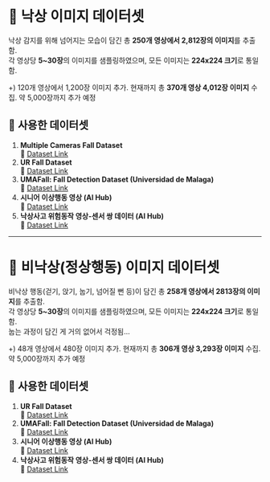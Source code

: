 # 📂 낙상 이미지 데이터셋

낙상 감지를 위해 넘어지는 모습이 담긴 총 **250개 영상에서 2,812장의 이미지**를 추출함.  
각 영상당 **5~30장**의 이미지를 샘플링하였으며, 모든 이미지는 **224x224 크기**로 통일함.

+) 120개 영상에서 1,200장 이미지 추가. 현재까지 총 **370개 영상 4,012장 이미지** 수집. 약 5,000장까지 추가 예정

## 📌 사용한 데이터셋
1. **Multiple Cameras Fall Dataset**  
   🔗 [Dataset Link](https://www.iro.umontreal.ca/~labimage/Dataset/)
2. **UR Fall Dataset**  
   🔗 [Dataset Link](https://fenix.ur.edu.pl/~mkepski/ds/uf.html)
3. **UMAFall: Fall Detection Dataset (Universidad de Malaga)**  
   🔗 [Dataset Link](https://figshare.com/articles/UMA_ADL_FALL_Dataset_zip/4214283)
4. **시니어 이상행동 영상 (AI Hub)**  
   🔗 [Dataset Link](https://www.aihub.or.kr/aihubdata/data/view.do?currMenu=115&topMenu=100&aihubDataSe=realm&dataSetSn=167)
5. **낙상사고 위험동작 영상-센서 쌍 데이터 (AI Hub)**   
   🔗 [Dataset Link](https://www.aihub.or.kr/aihubdata/data/view.do?currMenu=115&topMenu=100&aihubDataSe=realm&dataSetSn=71641)
----
# 📂 비낙상(정상행동) 이미지 데이터셋

비낙상 행동(걷기, 앉기, 눕기, 넘어질 뻔 등)이 담긴 총 **258개 영상에서 2813장의 이미지**를 추출함.  
각 영상당 **5~30장**의 이미지를 샘플링하였으며, 모든 이미지는 **224x224 크기**로 통일함.   
눕는 과정이 담긴 게 거의 없어서 걱정됨...

+) 48개 영상에서 480장 이미지 추가. 현재까지 총 **306개 영상 3,293장 이미지** 수집. 약 5,000장까지 추가 예정

## 📌 사용한 데이터셋
1. **UR Fall Dataset**  
   🔗 [Dataset Link](https://fenix.ur.edu.pl/~mkepski/ds/uf.html)
2. **UMAFall: Fall Detection Dataset (Universidad de Malaga)**  
   🔗 [Dataset Link](https://figshare.com/articles/UMA_ADL_FALL_Dataset_zip/4214283)
3. **시니어 이상행동 영상 (AI Hub)**  
   🔗 [Dataset Link](https://www.aihub.or.kr/aihubdata/data/view.do?currMenu=115&topMenu=100&aihubDataSe=realm&dataSetSn=167)
4. **낙상사고 위험동작 영상-센서 쌍 데이터 (AI Hub)**   
   🔗 [Dataset Link](https://www.aihub.or.kr/aihubdata/data/view.do?currMenu=115&topMenu=100&aihubDataSe=realm&dataSetSn=71641)

